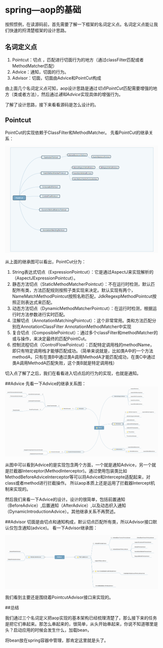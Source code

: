 # spring—aop的基础
按照惯例，在读源码前，首先需要了解一下框架的名词定义点。名词定义点能让我们快速的捋清楚框架的设计思路。
## 名词定义点
1. Pointcut：切点 ，匹配进行切面行为的地方（通过classFilter匹配或者MethodMatcher匹配）
3. Advice：通知，切面的行为。
2. Advisor：切面，切面由Advice和PointCut构成
  
 由上面几个名词定义点可知，aop设计思路是通过*切点PointCut*匹配需要增强的地方（类或者方法），然后通过*通知Advice*实现具体的增强行为。
 
 了解了设计思路，接下来看看源码是怎么设计的。
 ## Pointcut
 PointCut的实现依赖于ClassFilter和MethodMatcher。
 先看PointCut的继承关系：  
 
 ![说的是](https://raw.githubusercontent.com/zzchong/read-spring-aop/master/image/PointCut.png)
 
 从上面的继承图可以看出，PointCut分为：  
 1. String表达式切点（ExpressionPointcut）：它是通过AspectJ来实现解析的（AspectJExpressionPointcut）。
 2. 静态方法切点（StaticMethodMatcherPointcut）：不在运行时检测，默认匹配所有类，方法匹配规则按照子类实现来决定。默认实现有两个，NameMatchMethodPointcut按照名称匹配，JdkRegexpMethodPointcut按照正则表达式来匹配。
 3. 动态方法切点（DynamicMethodMatcherPointcut）：在运行时检测，根据运行时方法参数进行实时匹配。
 4. 注解切点（AnnotationMatchingPointcut）：这个非常常用。类和方法匹配分别在AnnotationClassFilter AnnotationMethodMatcher中实现
 5. 复合切点（ComposiblePointcut）：通过多个classFilter和methodMatcher的或与操作，来决定最终的匹配PointCut。
 6. 控制流程切点（ControlFlowPointcut）：匹配特定调用栈的methodName，即只有特定调用栈才能够匹配成功。（简单来说就是，比如类A中的一个方法methodA，只有在类B中通过类A调用MethodA才能匹配成功，在类C中通过类A调用MethodA匹配失败，这个类B就是特定调用栈）
 
切入点了解了之后，我们在看看进入切点后的行为的实现，也就是通知。

##Advice
先看一下Advice的继承关系图：
![说的是](https://raw.githubusercontent.com/zzchong/read-spring-aop/master/image/Advice.png)

从图中可以看到Advice的是实现包含两个方面，一个就是通知Advice，另一个就是拦截器Interceptor(MethodInterceptor)。通过使用包装类比如MethodBeforeAdviceInterceptor等可以将Advice和Intercepte适配起来，对class或者method进行拦截操作。
所以aop本质上还是运用了拦截器Intercept机制来实现的。

然后我们来看一下Advice的设计。设计的很简单，包括前置通知（BeforeAdvice）,后置通知（AfterAdvice）,以及动态织入通知（DynamicIntroductionAdvice）。其他继承关系不再赘述。

##Advisor
切面是由切点和通知构成，默认切点匹配所有类，所以Advisor接口默认仅包含通知(advice)。
看一下Advisor继承图：

![说的是](https://raw.githubusercontent.com/zzchong/read-spring-aop/master/image/Advisor.png)

我们看到主要还是围绕着PointcutAdvisor接口来实现的。

##总结

我们通过三个名词定义把aop实现的基本架构已经梳理清楚了，那么接下来的任务是把它们串起来。那怎么串起来的，很简单，从头开始串起来，你说不知道哪里是头？启动应用的时候会发生什么，加载bean，

将bean放在spring容器中管理，那肯定这里就是头了。



